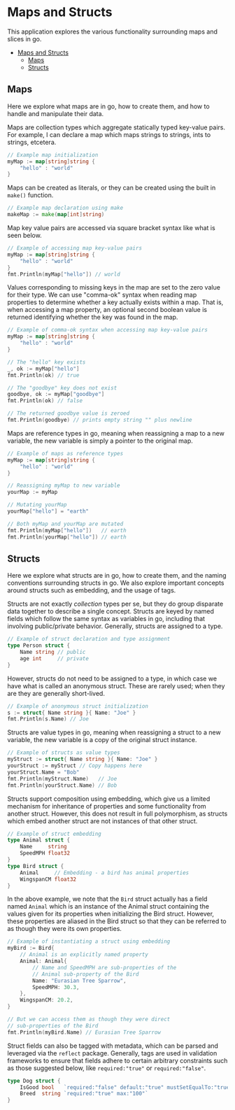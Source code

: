 # Maps and Structs

This application explores the various functionality surrounding maps and slices in go.

- [Maps and Structs](#maps-and-structs)
  - [Maps](#maps)
  - [Structs](#structs)

## Maps

Here we explore what maps are in go, how to create them, and how to handle and manipulate their data.

Maps are collection types which aggregate statically typed key-value pairs.  For example, I can declare a map which maps strings to strings, ints to strings, etcetera.
```go
// Example map initialization
myMap := map[string]string {
    "hello" : "world"
}
```

Maps can be created as literals, or they can be created using the built in `make()` function.
```go
// Example map declaration using make
makeMap := make(map[int]string)
```

Map key value pairs are accessed via square bracket syntax like what is seen below.
```go
// Example of accessing map key-value pairs
myMap := map[string]string {
    "hello" : "world"
}
fmt.Println(myMap["hello"]) // world
```

Values corresponding to missing keys in the map are set to the zero value for their type.  We can use "comma-ok" syntax when reading map properties to determine whether a key actually exists within a map.  That is, when accessing a map property, an optional second boolean value is returned identifying whether the key was found in the map.
```go
// Example of comma-ok syntax when accessing map key-value pairs
myMap := map[string]string {
    "hello" : "world"
}

// The "hello" key exists
_, ok := myMap["hello"]
fmt.Println(ok) // true

// The "goodbye" key does not exist
goodbye, ok := myMap["goodbye"]
fmt.Println(ok) // false

// The returned goodbye value is zeroed
fmt.Println(goodbye) // prints empty string "" plus newline
```

Maps are reference types in go, meaning when reassigning a map to a new variable, the new variable is simply a pointer to the original map.
```go
// Example of maps as reference types
myMap := map[string]string {
    "hello" : "world"
}

// Reassigning myMap to new variable
yourMap := myMap

// Mutating yourMap
yourMap["hello"] = "earth"

// Both myMap and yourMap are mutated
fmt.Println(myMap["hello"])   // earth
fmt.Println(yourMap["hello"]) // earth
```

## Structs

Here we explore what structs are in go, how to create them, and the naming conventions surrounding structs in go.  We also explore important concepts around structs such as embedding, and the usage of tags.

Structs are not exactly _collection_ types per se, but they do group disparate data together to describe a single concept.  Structs are keyed by named fields which follow the same syntax as variables in go, including that involving public/private behavior.  Generally, structs are assigned to a type.
```go
// Example of struct declaration and type assignment
type Person struct {
    Name string // public
    age int     // private
}
```

However, structs do not need to be assigned to a type, in which case we have what is called an anonymous struct.  These are rarely used; when they are they are generally short-lived.
```go
// Example of anonymous struct initialization
s := struct{ Name string }{ Name: "Joe" }
fmt.Println(s.Name) // Joe
```

Structs are value types in go, meaning when reassigning a struct to a new variable, the new variable is a copy of the original struct instance.
```go
// Example of structs as value types
myStruct := struct{ Name string }{ Name: "Joe" }
yourStruct := myStruct // Copy happens here
yourStruct.Name = "Bob"
fmt.Println(myStruct.Name)   // Joe
fmt.Println(yourStruct.Name) // Bob
```

Structs support composition using embedding, which give us a limited mechanism for inheritance of properties and some functionality from another struct.  However, this does not result in full polymorphism, as structs which embed another struct are not instances of that other struct.
```go
// Example of struct embedding
type Animal struct {
	Name     string
	SpeedMPH float32
}
type Bird struct {
	Animal     // Embedding - a bird has animal properties
	WingspanCM float32
}
```

In the above example, we note that the `Bird` struct actually has a field named `Animal` which is an instance of the Animal struct containing the values given for its properties when initializing the Bird struct.  However, these properties are aliased in the Bird struct so that they can be referred to as though they were its own properties.
```go
// Example of instantiating a struct using embedding
myBird := Bird{
    // Animal is an explicitly named property
    Animal: Animal{
        // Name and SpeedMPH are sub-properties of the
        // Animal sub-property of the Bird
        Name: "Eurasian Tree Sparrow",
        SpeedMPH: 30.3,
    },
    WingspanCM: 20.2,
}

// But we can access them as though they were direct
// sub-properties of the Bird
fmt.Println(myBird.Name) // Eurasian Tree Sparrow
```

Struct fields can also be tagged with metadata, which can be parsed and leveraged via the `reflect` package.  Generally, tags are used in validation frameworks to ensure that fields adhere to certain arbitrary constraints such as those suggested below, like `required:"true"` or `required:"false"`.
```go
type Dog struct {
	IsGood bool   `required:"false" default:"true" mustSetEqualTo:"true"`
	Breed  string `required:"true" max:"100"`
}
```